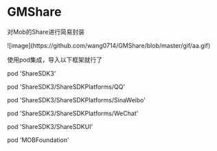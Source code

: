 # GMShare
<p>对Mob的Share进行简易封装</p>
<p>![image](https://github.com/wang0714/GMShare/blob/master/gif/aa.gif)</p>
<p>使用pod集成，导入以下框架就行了</p>
<p>pod 'ShareSDK3'</p>
<p>pod 'ShareSDK3/ShareSDKPlatforms/QQ'</p>
<p>pod 'ShareSDK3/ShareSDKPlatforms/SinaWeibo'</p>
<p>pod 'ShareSDK3/ShareSDKPlatforms/WeChat'</p>
<p>pod 'ShareSDK3/ShareSDKUI'</p>
<p>pod 'MOBFoundation'</p>

